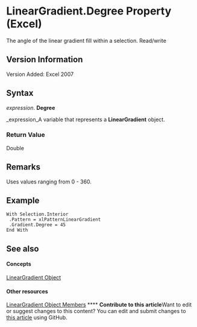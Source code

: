 
# LinearGradient.Degree Property (Excel)

The angle of the linear gradient fill within a selection. Read/write


## Version Information

Version Added: Excel 2007 


## Syntax

 _expression_. **Degree**

 _expression_A variable that represents a  **LinearGradient** object.


### Return Value

Double


## Remarks

Uses values ranging from 0 - 360.


## Example


```
With Selection.Interior 
 .Pattern = xlPatternLinearGradient 
 .Gradient.Degree = 45 
End With
```


## See also


#### Concepts


 [LinearGradient Object](cb648564-0f57-f1b9-1c89-0329c110583f.md)
#### Other resources


 [LinearGradient Object Members](7b9a9bc3-340f-195d-927b-7ac5a7592190.md)
****   **Contribute to this article**Want to edit or suggest changes to this content? You can edit and submit changes to  [this article](https://github.com/jhershey00/VBA_Excel_Test/OpenXMLCon/articles/0608fe59-76e9-e199-2cc6-848f283813f3.md) using GitHub.

